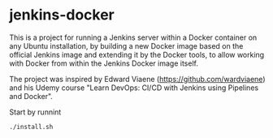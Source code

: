 # jenkins-docker

This is a project for running a Jenkins server within a Docker container on any Ubuntu installation, by building a new Docker image based on the official Jenkins image and extending it by the Docker tools, to allow working with Docker from within the Jenkins Docker image itself.

The project was inspired by Edward Viaene (https://github.com/wardviaene) and his Udemy course "Learn DevOps: CI/CD with Jenkins using Pipelines and Docker".

Start by runnint

```
./install.sh
```


